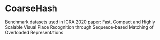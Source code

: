 # CoarseHash
Benchmark datasets used in ICRA 2020 paper: Fast, Compact and Highly Scalable Visual Place Recognition through Sequence-based Matching of Overloaded Representations

